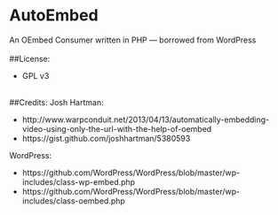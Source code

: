 AutoEmbed
======

An OEmbed Consumer written in PHP &mdash; borrowed from WordPress
<br><br>
##License: 
<ul>
<li>GPL v3</li>
</ul>
<br>
##Credits: 
Josh Hartman: 
<br>
<ul>
<li>http://www.warpconduit.net/2013/04/13/automatically-embedding-video-using-only-the-url-with-the-help-of-oembed</li>
<li>https://gist.github.com/joshhartman/5380593</li>
</ul>

WordPress:  
<ul>
<li>https://github.com/WordPress/WordPress/blob/master/wp-includes/class-wp-embed.php</li>
<li>https://github.com/WordPress/WordPress/blob/master/wp-includes/class-oembed.php</li>
</ul>
